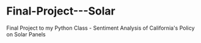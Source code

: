 # Final-Project---Solar
Final Project to my Python Class - Sentiment Analysis of California's Policy on Solar Panels
